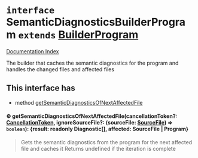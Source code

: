 # `interface` SemanticDiagnosticsBuilderProgram `extends` [BuilderProgram](../interface.BuilderProgram/README.md)

[Documentation Index](../README.md)

The builder that caches the semantic diagnostics for the program and handles the changed files and affected files

## This interface has

- method [getSemanticDiagnosticsOfNextAffectedFile](#-getsemanticdiagnosticsofnextaffectedfilecancellationtoken-cancellationtoken-ignoresourcefile-sourcefile-sourcefile--boolean-result-readonly-diagnostic-affected-sourcefile--program)


#### ⚙ getSemanticDiagnosticsOfNextAffectedFile(cancellationToken?: [CancellationToken](../interface.CancellationToken/README.md), ignoreSourceFile?: (sourceFile: [SourceFile](../interface.SourceFile/README.md)) => `boolean`): \{result: readonly Diagnostic\[], affected: SourceFile | Program}

> Gets the semantic diagnostics from the program for the next affected file and caches it
> Returns undefined if the iteration is complete



